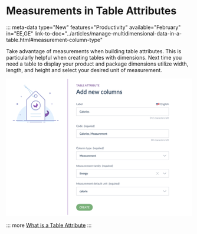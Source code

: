 # Measurements in Table Attributes
::: meta-data type="New" features="Productivity" available="February" in="EE,GE" link-to-doc="../articles/manage-multidimensional-data-in-a-table.html#measurement-column-type"

Take advantage of measurements when building table attributes. This is particularly helpful when creating tables with dimensions. Next time you need a table to display your product and package dimensions utilize width, length, and height and select your desired unit of measurement.

![Measurements in Table Attributes](../img/MeasurementsinTA.png)

::: more
[What is a Table Attribute](../articles/manage-multidimensional-data-in-a-table.html)
:::
